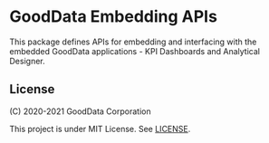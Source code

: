 # GoodData Embedding APIs

This package defines APIs for embedding and interfacing with the embedded GoodData applications - KPI Dashboards and
Analytical Designer.

## License

(C) 2020-2021 GoodData Corporation

This project is under MIT License. See [LICENSE](https://github.com/gooddata/gooddata-ui-sdk/blob/master/libs/sdk-embedding/LICENSE).

